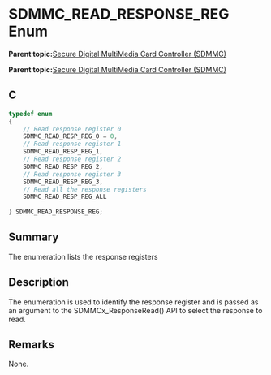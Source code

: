 # SDMMC\_READ\_RESPONSE\_REG Enum

**Parent topic:**[Secure Digital MultiMedia Card Controller \(SDMMC\)](GUID-670F0003-D51D-457F-BF15-845C30D30C12.md)

**Parent topic:**[Secure Digital MultiMedia Card Controller \(SDMMC\)](GUID-9384AD3C-4E33-479E-B7BB-005772421CB2.md)

## C

```c
typedef enum
{
    // Read response register 0
    SDMMC_READ_RESP_REG_0 = 0,
    // Read response register 1
    SDMMC_READ_RESP_REG_1,
    // Read response register 2
    SDMMC_READ_RESP_REG_2,
    // Read response register 3
    SDMMC_READ_RESP_REG_3,
    // Read all the response registers
    SDMMC_READ_RESP_REG_ALL
    
} SDMMC_READ_RESPONSE_REG;

```

## Summary

The enumeration lists the response registers

## Description

The enumeration is used to identify the response register and is passed as an argument to the SDMMCx\_ResponseRead\(\) API to select the response to read.

## Remarks

None.

